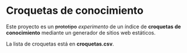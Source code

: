 # Croquetas de conocimiento

Este proyecto es un ~~prototipo~~ *experimento* de un índice de **croquetas de conocimiento** mediante un generador de sitios web estáticos.

La lista de croquetas está en **croquetas.csv**.
